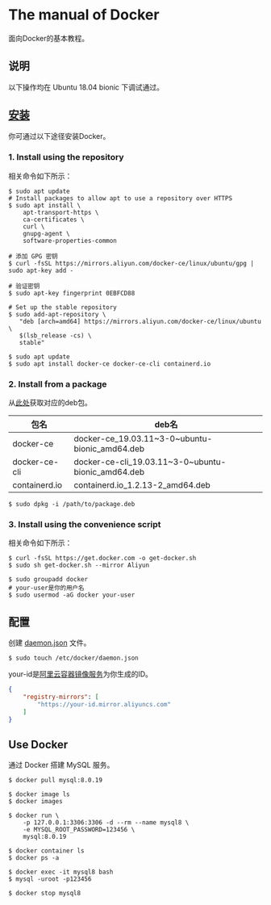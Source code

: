 # The manual of Docker

面向Docker的基本教程。

## 说明

以下操作均在 Ubuntu 18.04 bionic 下调试通过。

## [安装](https://docs.docker.com/engine/install/ubuntu/)

你可通过以下途径安装Docker。

### 1. Install using the repository

相关命令如下所示：

```
$ sudo apt update
# Install packages to allow apt to use a repository over HTTPS
$ sudo apt install \
    apt-transport-https \
    ca-certificates \
    curl \
    gnupg-agent \
    software-properties-common

# 添加 GPG 密钥
$ curl -fsSL https://mirrors.aliyun.com/docker-ce/linux/ubuntu/gpg | sudo apt-key add -

# 验证密钥
$ sudo apt-key fingerprint 0EBFCD88

# Set up the stable repository
$ sudo add-apt-repository \
   "deb [arch=amd64] https://mirrors.aliyun.com/docker-ce/linux/ubuntu \
   $(lsb_release -cs) \
   stable"

$ sudo apt update
$ sudo apt install docker-ce docker-ce-cli containerd.io
```

### 2. Install from a package

从[此处](https://mirrors.aliyun.com/docker-ce/linux/ubuntu/dists/bionic/pool/stable/amd64/)获取对应的deb包。

|包名|deb名|
|--|--|
|docker-ce|docker-ce_19.03.11\~3-0\~ubuntu-bionic_amd64.deb|
|docker-ce-cli|docker-ce-cli_19.03.11\~3-0\~ubuntu-bionic_amd64.deb|
|containerd.io|containerd.io_1.2.13-2_amd64.deb|

```
$ sudo dpkg -i /path/to/package.deb
```

### 3. Install using the convenience script

相关命令如下所示：

```
$ curl -fsSL https://get.docker.com -o get-docker.sh
$ sudo sh get-docker.sh --mirror Aliyun

$ sudo groupadd docker
# your-user是你的用户名
$ sudo usermod -aG docker your-user
```

## 配置

创建 [daemon.json](https://docs.docker.com/engine/reference/commandline/dockerd/#daemon-configuration-file) 文件。

```
$ sudo touch /etc/docker/daemon.json
```

your-id是[阿里云容器镜像服务](https://cr.console.aliyun.com)为你生成的ID。

```json
{
    "registry-mirrors": [
        "https://your-id.mirror.aliyuncs.com"
    ]
}
```

## Use Docker

通过 Docker 搭建 MySQL 服务。

```
$ docker pull mysql:8.0.19

$ docker image ls
$ docker images

$ docker run \
    -p 127.0.0.1:3306:3306 -d --rm --name mysql8 \
    -e MYSQL_ROOT_PASSWORD=123456 \
    mysql:8.0.19

$ docker container ls
$ docker ps -a

$ docker exec -it mysql8 bash
$ mysql -uroot -p123456

$ docker stop mysql8
```
